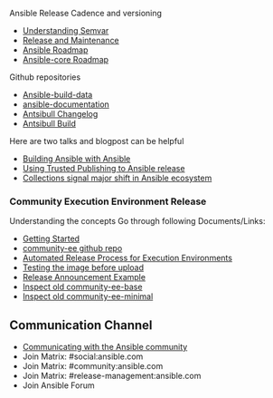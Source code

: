 Ansible Release Cadence and versioning

- [Understanding Semvar](https://semver.org/lang/sv/)
- [Release and Maintenance](https://docs.ansible.com/ansible/latest/reference_appendices/release_and_maintenance.html#release-and-maintenance)
- [Ansible Roadmap](https://docs.ansible.com/ansible/latest/roadmap/ansible_roadmap_index.html)
- [Ansible-core Roadmap](https://docs.ansible.com/ansible/devel/roadmap/ansible_core_roadmap_index.html)

Github repositories

- [Ansible-build-data](https://github.com/ansible-community/ansible-build-data)
- [ansible-documentation](https://github.com/ansible/ansible-documentation)
- [Antsibull Changelog](https://ansible.readthedocs.io/projects/antsibull-changelog/)
- [Antsibull Build](https://github.com/ansible-community/antsibull-build)

Here are two talks and blogpost can be helpful

- [Building Ansible with Ansible](https://www.youtube.com/watch?v=5_QEhQRfKRo)
- [Using Trusted Publishing to Ansible release](https://www.youtube.com/watch?v=V9xNuq3B69A)
- [Collections signal major shift in Ansible ecosystem](https://www.jeffgeerling.com/blog/2020/collections-signal-major-shift-ansible-ecosystem)

### Community Execution Environment Release

Understanding the concepts
Go through following Documents/Links:

- [Getting Started](https://forum.ansible.com/t/execution-environments-getting-started-guide-community-ee-images-availability/1341)
- [community-ee github repo](https://github.com/ansible-community/images)
- [Automated Release Process for Execution Environments](https://github.com/ansible-community/images/blob/main/docs/community-ee/community-ee-release-process.md)
- [Testing the image before upload](https://github.com/ansible-community/images/blob/main/docs/community-ee/community-ee-release-process.md)
- [Release Announcement Example](https://forum.ansible.com/t/release-announcement-ansible-community-ee-base-minimal-2-16-0-1/2558)
- [Inspect old community-ee-base](https://github.com/ansible-community/images/pkgs/container/community-ee-base)
- [Inspect old community-ee-minimal](https://github.com/ansible-community/images/pkgs/container/community-ee-minimal)


## Communication Channel

- [Communicating with the Ansible community](https://docs.ansible.com/ansible/8/community/communication.html)
- Join Matrix: #social:ansible.com
- Join Matrix: #community:ansible.com
- Join Matrix: #release-management:ansible.com
- Join Ansible Forum